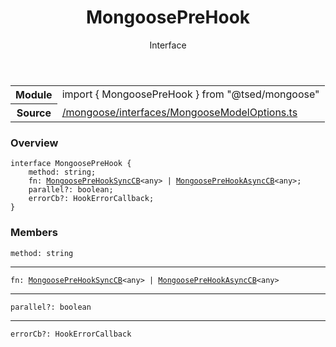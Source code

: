 
<header class="symbol-info-header"><h1 id="mongooseprehook">MongoosePreHook</h1><label class="symbol-info-type-label interface">Interface</label></header>
<!-- summary -->
<section class="symbol-info"><table class="is-full-width"><tbody><tr><th>Module</th><td><div class="lang-typescript"><span class="token keyword">import</span> { MongoosePreHook }&nbsp;<span class="token keyword">from</span>&nbsp;<span class="token string">"@tsed/mongoose"</span></div></td></tr><tr><th>Source</th><td><a href="https://github.com/Romakita/ts-express-decorators/blob/v4.14.2/src//mongoose/interfaces/MongooseModelOptions.ts#L0-L0">/mongoose/interfaces/MongooseModelOptions.ts</a></td></tr></tbody></table></section>
<!-- overview -->


### Overview


<pre><code class="typescript-lang "><span class="token keyword">interface</span> MongoosePreHook <span class="token punctuation">{</span>
    method<span class="token punctuation">:</span> <span class="token keyword">string</span><span class="token punctuation">;</span>
    fn<span class="token punctuation">:</span> <a href="#api/mongoose/mongooseprehooksynccb"><span class="token">MongoosePreHookSyncCB</span></a><<span class="token keyword">any</span>> | <a href="#api/mongoose/mongooseprehookasynccb"><span class="token">MongoosePreHookAsyncCB</span></a><<span class="token keyword">any</span>><span class="token punctuation">;</span>
    parallel?<span class="token punctuation">:</span> <span class="token keyword">boolean</span><span class="token punctuation">;</span>
    errorCb?<span class="token punctuation">:</span> HookErrorCallback<span class="token punctuation">;</span>
<span class="token punctuation">}</span></code></pre>


<!-- Parameters -->

<!-- Description -->

<!-- Members -->







### Members



<div class="method-overview">
<pre><code class="typescript-lang ">method<span class="token punctuation">:</span> <span class="token keyword">string</span></code></pre>
</div>




<hr/>



<div class="method-overview">
<pre><code class="typescript-lang ">fn<span class="token punctuation">:</span> <a href="#api/mongoose/mongooseprehooksynccb"><span class="token">MongoosePreHookSyncCB</span></a><<span class="token keyword">any</span>> | <a href="#api/mongoose/mongooseprehookasynccb"><span class="token">MongoosePreHookAsyncCB</span></a><<span class="token keyword">any</span>></code></pre>
</div>




<hr/>



<div class="method-overview">
<pre><code class="typescript-lang ">parallel?<span class="token punctuation">:</span> <span class="token keyword">boolean</span></code></pre>
</div>




<hr/>



<div class="method-overview">
<pre><code class="typescript-lang ">errorCb?<span class="token punctuation">:</span> HookErrorCallback</code></pre>
</div>








